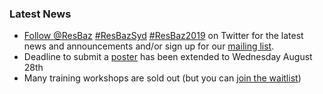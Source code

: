 ### Latest News

- <a href="https://twitter.com/ResBaz?ref_src=twsrc%5Etfw" class="twitter-follow-button" data-show-count="false">Follow @ResBaz</a><script async src="https://platform.twitter.com/widgets.js" charset="utf-8"></script> <a href="https://twitter.com/search?q=%23ResBazSyd">#ResBazSyd</a> <a href="https://twitter.com/search?q=%23ResBaz2019">#ResBaz2019</a> on Twitter for the latest news and announcements and/or sign up for our <a href="https://docs.google.com/forms/d/e/1FAIpQLSf84vKYZADlIzdNvAcSW9mSZbU9XYhIqZKxaRdmMDDBm5dgNQ/viewform">mailing list</a>.
- Deadline to submit a <a href="present.html#present">poster</a> has been extended to Wednesday August 28th
- Many training workshops are sold out (but you can <a href="https://forms.gle/As36JSBTiiocHm8z9" target="_top">join the waitlist</a>)
